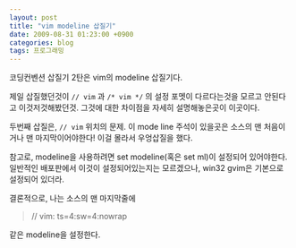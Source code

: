 ```yaml
---
layout: post
title: "vim modeline 삽질기"
date: 2009-08-31 01:23:00 +0900
categories: blog
tags: 프로그래밍
---
```


코딩컨벤션 삽질기 2탄은 vim의 modeline 삽질기다.

제일 삽질했던것이 ```// vim``` 과 ```/* vim */``` 의 설정 포멧이 다르다는것을 모르고 안된다고 이것저것해봤던것.
그것에 대한 차이점을 자세히 설명해놓은곳이 이곳이다.

두번째 삽질은, ```// vim``` 위치의 문제. 이 mode line 주석이 있을곳은 소스의 맨 처음이거나 맨 마지막이어야한다!
이걸 몰라서 우엉삽질을 했다.

참고로, modeline을 사용하려면 set modeline(혹은 set ml)이 설정되어 있어야한다. 일반적인 배포판에서 이것이 설정되어있는지는 모르겠으나, win32 gvim은 기본으로 설정되어 있더라.

결론적으로, 나는 소스의 맨 마지막줄에

> // vim: ts=4:sw=4:nowrap

같은 modeline을 설정한다.

